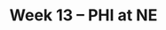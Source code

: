 ---
layout: game
title: Week 13 – PHI at NE
season: 2015
game_id: 2015_13_PHI_NE
away_team: PHI
home_team: NE
---
